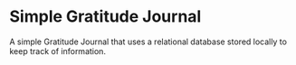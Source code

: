 # Simple Gratitude Journal

A simple Gratitude Journal that uses a relational database stored locally to keep track of information.
